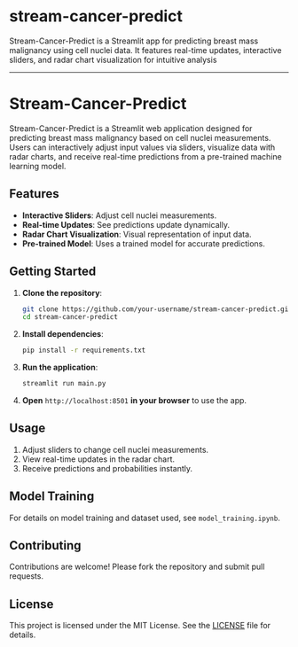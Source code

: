 # stream-cancer-predict
Stream-Cancer-Predict is a Streamlit app for predicting breast mass malignancy using cell nuclei data. It features real-time updates, interactive sliders, and radar chart visualization for intuitive analysis


---

# Stream-Cancer-Predict

Stream-Cancer-Predict is a Streamlit web application designed for predicting breast mass malignancy based on cell nuclei measurements. Users can interactively adjust input values via sliders, visualize data with radar charts, and receive real-time predictions from a pre-trained machine learning model.

## Features

- **Interactive Sliders**: Adjust cell nuclei measurements.
- **Real-time Updates**: See predictions update dynamically.
- **Radar Chart Visualization**: Visual representation of input data.
- **Pre-trained Model**: Uses a trained model for accurate predictions.

## Getting Started

1. **Clone the repository**:

   ```bash
   git clone https://github.com/your-username/stream-cancer-predict.git
   cd stream-cancer-predict
   ```

2. **Install dependencies**:

   ```bash
   pip install -r requirements.txt
   ```

3. **Run the application**:

   ```bash
   streamlit run main.py
   ```

4. **Open** `http://localhost:8501` **in your browser** to use the app.

## Usage

1. Adjust sliders to change cell nuclei measurements.
2. View real-time updates in the radar chart.
3. Receive predictions and probabilities instantly.

## Model Training

For details on model training and dataset used, see `model_training.ipynb`.

## Contributing

Contributions are welcome! Please fork the repository and submit pull requests.

## License

This project is licensed under the MIT License. See the [LICENSE](LICENSE) file for details.

